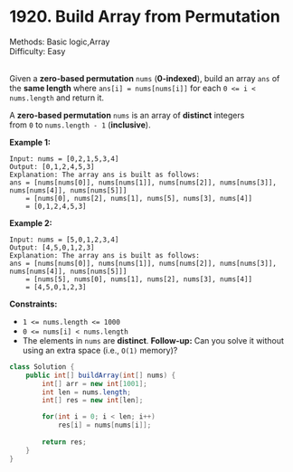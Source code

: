 # 1920. Build Array from Permutation  

  Methods: Basic logic,Array </br> Difficulty: Easy </br> </br>

Given a **zero-based permutation** `nums` (**0-indexed**), build an array `ans` of the **same length** where `ans[i] = nums[nums[i]]` for each `0 <= i < nums.length` and return it.

A **zero-based permutation** `nums` is an array of **distinct** integers from `0` to `nums.length - 1` (**inclusive**).

**Example 1:**

```plain text
Input: nums = [0,2,1,5,3,4]
Output: [0,1,2,4,5,3]
Explanation: The array ans is built as follows:
ans = [nums[nums[0]], nums[nums[1]], nums[nums[2]], nums[nums[3]], nums[nums[4]], nums[nums[5]]]
    = [nums[0], nums[2], nums[1], nums[5], nums[3], nums[4]]
    = [0,1,2,4,5,3]
```

**Example 2:**

```plain text
Input: nums = [5,0,1,2,3,4]
Output: [4,5,0,1,2,3]
Explanation: The array ans is built as follows:
ans = [nums[nums[0]], nums[nums[1]], nums[nums[2]], nums[nums[3]], nums[nums[4]], nums[nums[5]]]
    = [nums[5], nums[0], nums[1], nums[2], nums[3], nums[4]]
    = [4,5,0,1,2,3]
```

**Constraints:**

- `1 <= nums.length <= 1000`
- `0 <= nums[i] < nums.length`
- The elements in `nums` are **distinct**.
**Follow-up:** Can you solve it without using an extra space (i.e., `O(1)` memory)?

```java
class Solution {
    public int[] buildArray(int[] nums) {
        int[] arr = new int[1001];
        int len = nums.length;
        int[] res = new int[len];

        for(int i = 0; i < len; i++) 
            res[i] = nums[nums[i]];
            
        return res;
    }
}
```

